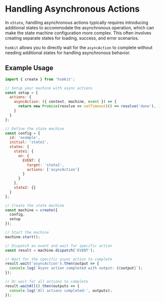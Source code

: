 # Handling Asynchronous Actions

In `xState`, handling asynchronous actions typically requires introducing additional states to accommodate the asynchronous operation, which can make the state machine configuration more complex. This often involves creating separate states for loading, success, and error scenarios.

`hsmkit` allows you to directly wait for the `asyncAction` to complete without needing additional states for handling asynchronous behavior.

## Example Usage

```javascript
import { create } from 'hsmkit';

// Setup your machine with async actions
const setup = {
  actions: {
    asyncAction: ({ context, machine, event }) => {
      return new Promise(resolve => setTimeout(() => resolve('done'), 1000));
    }
  }
};

// Define the state machine
const config = {
  id: 'example',
  initial: 'state1',
  states: {
    state1: {
      on: {
        EVENT: {
          target: 'state2',
          actions: ['asyncAction']
        }
      }
    },
    state2: {}
  }
};

// Create the state machine
const machine = create({
  config,
  setup
});

// Start the machine
machine.start();

// Dispatch an event and wait for specific action
const result = machine.dispatch('EVENT');

// Wait for the specific async action to complete
result.wait('asyncAction').then(output => {
  console.log(`Async action completed with output: ${output}`);
});

// Or wait for all actions to complete
result.waitAll().then(outputs => {
  console.log('All actions completed:', outputs);
});
```
